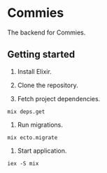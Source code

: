 # Commies

The backend for Commies.

## Getting started

1. Install Elixir.

1. Clone the repository.

1. Fetch project dependencies.

```
mix deps.get
```

1. Run migrations.

```
mix ecto.migrate
```

1. Start application.

```
iex -S mix
```
